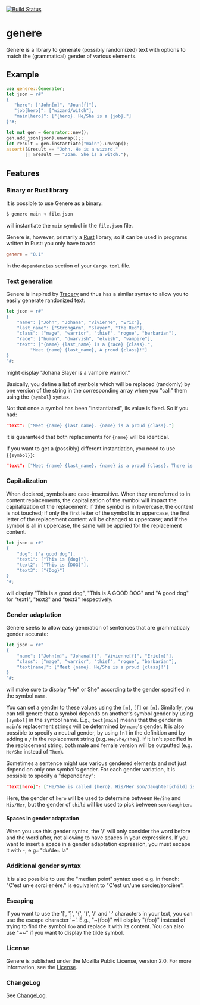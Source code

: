 [![Build Status](https://travis-ci.org/lise-henry/genere.svg?branch=master)](https://travis-ci.org/lise-henry/genere)

# genere

Genere is a library to generate (possibly randomized) text with options to match the (grammatical) gender
of various elements.

## Example

```rust
use genere::Generator;
let json = r#"
{
   "hero": ["John[m]", "Joan[f]"],
   "job[hero]": ["wizard/witch"],
   "main[hero]": ["{hero}. He/She is a {job}."]
}"#;

let mut gen = Generator::new();
gen.add_json(json).unwrap();;
let result = gen.instantiate("main").unwrap();
assert!(&result == "John. He is a wizard."
       || &result == "Joan. She is a witch.");
```


## Features

### Binary or Rust library

It is possible to use Genere as a binary:

```bash
$ genere main < file.json
```
will instantiate the `main` symbol in the `file.json` file.

Genere is, however, primarily a [Rust](https://rust-lang.org) library, so it can be used in programs written in Rust: you only have to add

```toml
genere = "0.1"
```

In the `dependencies` section of your `Cargo.toml` file.

### Text generation

Genere is inspired by [Tracery](http://tracery.io/) and thus has a similar syntax to allow
you to easily generate randonized text:

```rust
let json = r#"
{
    "name": ["John", "Johana", "Vivienne", "Eric"],
    "last_name": ["StrongArm", "Slayer", "The Red"],
    "class": ["mage", "warrior", "thief", "rogue", "barbarian"],
    "race": ["human", "dwarvish", "elvish", "vampire"],
    "text": ["{name} {last_name} is a {race} {class}.",
	     "Meet {name} {last_name}, A proud {class}!"]
}
"#;

```

might display "Johana  Slayer is a vampire warrior."

Basically, you define a list of symbols which will be replaced (randomly) by one version
of the string in the corresponding array when you "call" them using the `{symbol`} syntax.

Not that once a symbol has been "instantiated", ils value is fixed. So if you had:

```json
"text": ["Meet {name} {last_name}. {name} is a proud {class}."]
```

it is guaranteed that both replacements for `{name}` will be identical.

If you want to get a (possibly) different instantiation, you need to use `{{symbol}}`:

```json
"text": ["Meet {name} {last_name}. {name} is a proud {class}. There is also {{name}}, a {{class}}."]
```

### Capitalization

When declared, symbols are case-insensitive. When they are referred to in content replacements,
the capitalization of the symbol will impact the capitalization of
the replacement: if thhe symbol is in lowercase, the content is
not touched; if only the first letter of the symbol is in
uppercase, the first letter of the replacement content will be
changed to uppercase; and if the symbol is all in uppercase, the
same will be applied for the replacement content.

```rust
let json = r#"
{
    "dog": ["a good dog"],
    "text1": ["This is {dog}"],
    "text2": ["This is {DOG}"],
    "text3": ["{Dog}"]
}
"#;

```

will display "This is a good dog", "This is A GOOD DOG" and "A good dog" for "text1", "text2" and "text3" respectively.

### Gender adaptation

Genere seeks to allow easy generation of sentences that are grammaticaly gender accurate:

```rust
let json = r#"
{
    "name": ["John[m]", "Johana[f]", "Vivienne[f]", "Eric[m]"],
    "class": ["mage", "warrior", "thief", "rogue", "barbarian"],
    "text[name]": ["Meet {name}. He/She is a proud {class}!"]
}
"#;

```

will make sure to display "He" or She" according to the gender specified in the symbol `name`.

You can set a gender to these values using the `[m]`, `[f]` or `[n]`. Similarly, you can
tell genere that a symbol depends on another's symbol gender by using `[symbol]` in the symbol name. E.g., `text[main]` means that the gender in `main`'s replacement strings will be determined by `name`'s gender.
It is also possible to specify a neutral gender, by using `[n]` in the definition and by
adding a `/` in the replacement string (e.g. `He/She/They`). If it isn't specified in the
replacement string, both male and female version will be outputted (e.g. `He/She` instead of `Them`).

Sometimes a sentence might use various gendered elements and not just depend on only one symbol's gender.
For each gender variation, it is possible to specify a "dependency":

```json
"text[hero]": ["He/She is called {hero}. His/Her son/daughter[child] is named {child}."]
```

Here, the gender of `hero` will be used to determine between `He/She` and `His/Her`, but
the gender of `child` will be used to pick between `son/daughter`.

#### Spaces in gender adaptation

When you use this gender syntax, the '/' will only consider the word before and the word
after, not allowing to have spaces in your expressions. If you want to insert a space in a
gender adaptation expression, you must escape it with `~`, e.g.: "du/de~ la"

### Additional gender syntax

It is also possible to use the "median point" syntax used e.g. in french: "C'est un·e sorci·er·ère." is equivalent to "C'est un/une sorcier/sorcière".

### Escaping

If you want to use the '[', ']', '{', '}', '/' and '·' characters in your text, you can use
the escape character '\~'. E.g., "\~{foo}" will display "{foo}" instead of trying to find the symbol `foo` and replace it with its content. You can also use "~~" if you want to display the tilde symbol.

### License

Genere is published under the Mozilla Public License, version 2.0. For more information, see the [License](LICENSE).

### ChangeLog

See [ChangeLog](ChangeLog.md).
